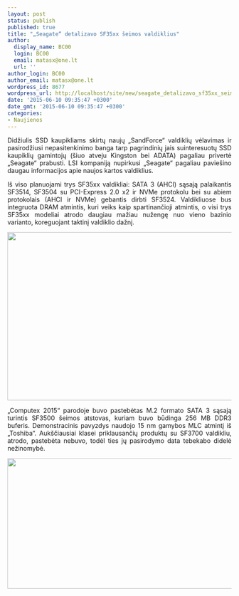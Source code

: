 ```yaml
---
layout: post
status: publish
published: true
title: "„Seagate“ detalizavo SF35xx šeimos valdiklius"
author:
  display_name: BC00
  login: BC00
  email: matasx@one.lt
  url: ''
author_login: BC00
author_email: matasx@one.lt
wordpress_id: 8677
wordpress_url: http://localhost/site/new/seagate_detalizavo_sf35xx_seimos_valdiklius/
date: '2015-06-10 09:35:47 +0300'
date_gmt: '2015-06-10 09:35:47 +0300'
categories:
- Naujienos
---
```

<p style="text-align: justify;">
	Didžiulis SSD kaupikliams skirtų naujų &bdquo;SandForce&ldquo; valdiklių vėlavimas ir pasirodžiusi nepasitenkinimo banga tarp pagrindinių jais suinteresuotų SSD kaupiklių gamintojų (&scaron;iuo atveju Kingston bei ADATA) pagaliau privertė &bdquo;Seagate&ldquo; prabusti. LSI kompaniją nupirkusi &bdquo;Seagate&ldquo; pagaliau pavie&scaron;ino daugau informacijos apie naujos kartos valdiklius.</p>
<p style="text-align: justify;">
	I&scaron; viso planuojami trys SF35xx valdikliai: SATA 3 (AHCI) sąsają palaikantis SF3514, SF3504 su PCI-Express 2.0 x2 ir NVMe protokolu bei su abiem protokolais (AHCI ir NVMe) gebantis dirbti SF3524. Valdikliuose bus integruota DRAM atmintis, kuri veiks kaip spartinančioji atmintis, o visi trys SF35xx modeliai atrodo daugiau mažiau nužengę nuo vieno bazinio varianto, koreguojant taktinį valdiklio dažnį.</p>
<p>
	<img alt="" src="http://technews.lt/userfiles/seagate_sandforce_2.png" style="width: 520px; height: 378px;" /></p>
<p style="text-align: justify;">
	&bdquo;Computex 2015&ldquo; parodoje buvo pastebėtas M.2 formato SATA 3 sąsają turintis SF3500 &scaron;eimos atstovas, kuriam buvo būdinga 256 MB DDR3 buferis. Demonstracinis pavyzdys naudojo 15 nm gamybos MLC atmintį i&scaron; &bdquo;Toshiba&ldquo;. Auk&scaron;čiausiai klasei priklausančių produktų su SF3700 valdikliu, atrodo, pastebėta nebuvo, todėl ties jų pasirodymo data tebekabo didelė nežinomybė.</p>
<p>
	<img alt="" src="http://technews.lt/userfiles/seagate_sandforce_3.jpg" style="width: 520px; height: 293px;" /></p>
